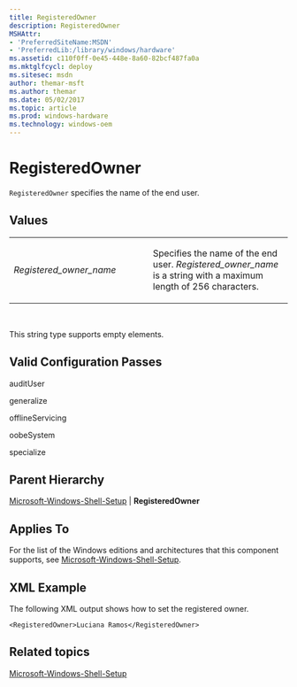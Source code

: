 ```yaml
---
title: RegisteredOwner
description: RegisteredOwner
MSHAttr:
- 'PreferredSiteName:MSDN'
- 'PreferredLib:/library/windows/hardware'
ms.assetid: c110f0ff-0e45-448e-8a60-82bcf487fa0a
ms.mktglfcycl: deploy
ms.sitesec: msdn
author: themar-msft
ms.author: themar
ms.date: 05/02/2017
ms.topic: article
ms.prod: windows-hardware
ms.technology: windows-oem
---
```


# RegisteredOwner


`RegisteredOwner` specifies the name of the end user.

## Values


<table>
<colgroup>
<col width="50%" />
<col width="50%" />
</colgroup>
<tbody>
<tr class="odd">
<td><p><em>Registered_owner_name</em></p></td>
<td><p>Specifies the name of the end user. <em>Registered_owner_name</em> is a string with a maximum length of 256 characters.</p></td>
</tr>
</tbody>
</table>

 

This string type supports empty elements.

## Valid Configuration Passes


auditUser

generalize

offlineServicing

oobeSystem

specialize

## Parent Hierarchy


[Microsoft-Windows-Shell-Setup](microsoft-windows-shell-setup.md) | **RegisteredOwner**

## Applies To


For the list of the Windows editions and architectures that this component supports, see [Microsoft-Windows-Shell-Setup](microsoft-windows-shell-setup.md).

## XML Example


The following XML output shows how to set the registered owner.

```
<RegisteredOwner>Luciana Ramos</RegisteredOwner>
```

## Related topics


[Microsoft-Windows-Shell-Setup](microsoft-windows-shell-setup.md)

 

 







